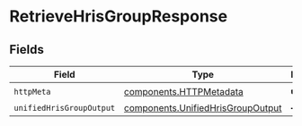 # RetrieveHrisGroupResponse


## Fields

| Field                                                                                  | Type                                                                                   | Required                                                                               | Description                                                                            |
| -------------------------------------------------------------------------------------- | -------------------------------------------------------------------------------------- | -------------------------------------------------------------------------------------- | -------------------------------------------------------------------------------------- |
| `httpMeta`                                                                             | [components.HTTPMetadata](../../models/components/httpmetadata.md)                     | :heavy_check_mark:                                                                     | N/A                                                                                    |
| `unifiedHrisGroupOutput`                                                               | [components.UnifiedHrisGroupOutput](../../models/components/unifiedhrisgroupoutput.md) | :heavy_minus_sign:                                                                     | N/A                                                                                    |